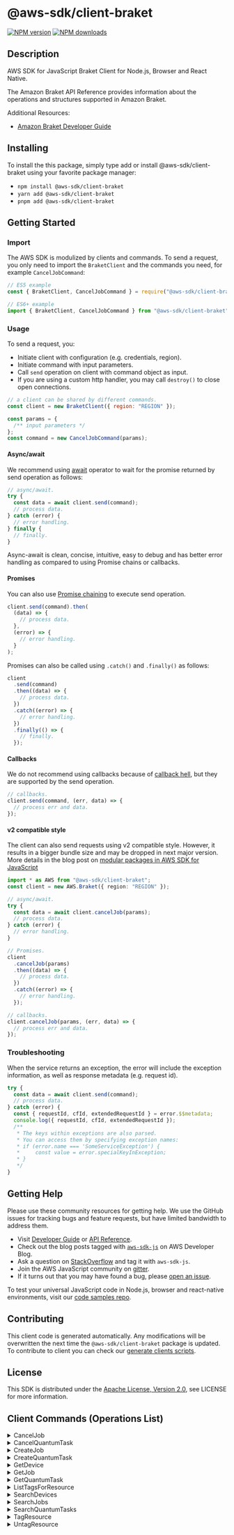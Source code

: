 <!-- generated file, do not edit directly -->

# @aws-sdk/client-braket

[![NPM version](https://img.shields.io/npm/v/@aws-sdk/client-braket/latest.svg)](https://www.npmjs.com/package/@aws-sdk/client-braket)
[![NPM downloads](https://img.shields.io/npm/dm/@aws-sdk/client-braket.svg)](https://www.npmjs.com/package/@aws-sdk/client-braket)

## Description

AWS SDK for JavaScript Braket Client for Node.js, Browser and React Native.

<p>The Amazon Braket API Reference provides information about the operations and structures
supported in Amazon Braket.</p>
<p>Additional Resources:</p>
<ul>
<li>
<p>
<a href="https://docs.aws.amazon.com/braket/latest/developerguide/what-is-braket.html">Amazon Braket Developer Guide</a>
</p>
</li>
</ul>

## Installing

To install the this package, simply type add or install @aws-sdk/client-braket
using your favorite package manager:

- `npm install @aws-sdk/client-braket`
- `yarn add @aws-sdk/client-braket`
- `pnpm add @aws-sdk/client-braket`

## Getting Started

### Import

The AWS SDK is modulized by clients and commands.
To send a request, you only need to import the `BraketClient` and
the commands you need, for example `CancelJobCommand`:

```js
// ES5 example
const { BraketClient, CancelJobCommand } = require("@aws-sdk/client-braket");
```

```ts
// ES6+ example
import { BraketClient, CancelJobCommand } from "@aws-sdk/client-braket";
```

### Usage

To send a request, you:

- Initiate client with configuration (e.g. credentials, region).
- Initiate command with input parameters.
- Call `send` operation on client with command object as input.
- If you are using a custom http handler, you may call `destroy()` to close open connections.

```js
// a client can be shared by different commands.
const client = new BraketClient({ region: "REGION" });

const params = {
  /** input parameters */
};
const command = new CancelJobCommand(params);
```

#### Async/await

We recommend using [await](https://developer.mozilla.org/en-US/docs/Web/JavaScript/Reference/Operators/await)
operator to wait for the promise returned by send operation as follows:

```js
// async/await.
try {
  const data = await client.send(command);
  // process data.
} catch (error) {
  // error handling.
} finally {
  // finally.
}
```

Async-await is clean, concise, intuitive, easy to debug and has better error handling
as compared to using Promise chains or callbacks.

#### Promises

You can also use [Promise chaining](https://developer.mozilla.org/en-US/docs/Web/JavaScript/Guide/Using_promises#chaining)
to execute send operation.

```js
client.send(command).then(
  (data) => {
    // process data.
  },
  (error) => {
    // error handling.
  }
);
```

Promises can also be called using `.catch()` and `.finally()` as follows:

```js
client
  .send(command)
  .then((data) => {
    // process data.
  })
  .catch((error) => {
    // error handling.
  })
  .finally(() => {
    // finally.
  });
```

#### Callbacks

We do not recommend using callbacks because of [callback hell](http://callbackhell.com/),
but they are supported by the send operation.

```js
// callbacks.
client.send(command, (err, data) => {
  // process err and data.
});
```

#### v2 compatible style

The client can also send requests using v2 compatible style.
However, it results in a bigger bundle size and may be dropped in next major version. More details in the blog post
on [modular packages in AWS SDK for JavaScript](https://aws.amazon.com/blogs/developer/modular-packages-in-aws-sdk-for-javascript/)

```ts
import * as AWS from "@aws-sdk/client-braket";
const client = new AWS.Braket({ region: "REGION" });

// async/await.
try {
  const data = await client.cancelJob(params);
  // process data.
} catch (error) {
  // error handling.
}

// Promises.
client
  .cancelJob(params)
  .then((data) => {
    // process data.
  })
  .catch((error) => {
    // error handling.
  });

// callbacks.
client.cancelJob(params, (err, data) => {
  // process err and data.
});
```

### Troubleshooting

When the service returns an exception, the error will include the exception information,
as well as response metadata (e.g. request id).

```js
try {
  const data = await client.send(command);
  // process data.
} catch (error) {
  const { requestId, cfId, extendedRequestId } = error.$$metadata;
  console.log({ requestId, cfId, extendedRequestId });
  /**
   * The keys within exceptions are also parsed.
   * You can access them by specifying exception names:
   * if (error.name === 'SomeServiceException') {
   *     const value = error.specialKeyInException;
   * }
   */
}
```

## Getting Help

Please use these community resources for getting help.
We use the GitHub issues for tracking bugs and feature requests, but have limited bandwidth to address them.

- Visit [Developer Guide](https://docs.aws.amazon.com/sdk-for-javascript/v3/developer-guide/welcome.html)
  or [API Reference](https://docs.aws.amazon.com/AWSJavaScriptSDK/v3/latest/index.html).
- Check out the blog posts tagged with [`aws-sdk-js`](https://aws.amazon.com/blogs/developer/tag/aws-sdk-js/)
  on AWS Developer Blog.
- Ask a question on [StackOverflow](https://stackoverflow.com/questions/tagged/aws-sdk-js) and tag it with `aws-sdk-js`.
- Join the AWS JavaScript community on [gitter](https://gitter.im/aws/aws-sdk-js-v3).
- If it turns out that you may have found a bug, please [open an issue](https://github.com/aws/aws-sdk-js-v3/issues/new/choose).

To test your universal JavaScript code in Node.js, browser and react-native environments,
visit our [code samples repo](https://github.com/aws-samples/aws-sdk-js-tests).

## Contributing

This client code is generated automatically. Any modifications will be overwritten the next time the `@aws-sdk/client-braket` package is updated.
To contribute to client you can check our [generate clients scripts](https://github.com/aws/aws-sdk-js-v3/tree/main/scripts/generate-clients).

## License

This SDK is distributed under the
[Apache License, Version 2.0](http://www.apache.org/licenses/LICENSE-2.0),
see LICENSE for more information.

## Client Commands (Operations List)

<details>
<summary>
CancelJob
</summary>

[Command API Reference](https://docs.aws.amazon.com/AWSJavaScriptSDK/v3/latest/clients/client-braket/classes/canceljobcommand.html) / [Input](https://docs.aws.amazon.com/AWSJavaScriptSDK/v3/latest/clients/client-braket/interfaces/canceljobcommandinput.html) / [Output](https://docs.aws.amazon.com/AWSJavaScriptSDK/v3/latest/clients/client-braket/interfaces/canceljobcommandoutput.html)

</details>
<details>
<summary>
CancelQuantumTask
</summary>

[Command API Reference](https://docs.aws.amazon.com/AWSJavaScriptSDK/v3/latest/clients/client-braket/classes/cancelquantumtaskcommand.html) / [Input](https://docs.aws.amazon.com/AWSJavaScriptSDK/v3/latest/clients/client-braket/interfaces/cancelquantumtaskcommandinput.html) / [Output](https://docs.aws.amazon.com/AWSJavaScriptSDK/v3/latest/clients/client-braket/interfaces/cancelquantumtaskcommandoutput.html)

</details>
<details>
<summary>
CreateJob
</summary>

[Command API Reference](https://docs.aws.amazon.com/AWSJavaScriptSDK/v3/latest/clients/client-braket/classes/createjobcommand.html) / [Input](https://docs.aws.amazon.com/AWSJavaScriptSDK/v3/latest/clients/client-braket/interfaces/createjobcommandinput.html) / [Output](https://docs.aws.amazon.com/AWSJavaScriptSDK/v3/latest/clients/client-braket/interfaces/createjobcommandoutput.html)

</details>
<details>
<summary>
CreateQuantumTask
</summary>

[Command API Reference](https://docs.aws.amazon.com/AWSJavaScriptSDK/v3/latest/clients/client-braket/classes/createquantumtaskcommand.html) / [Input](https://docs.aws.amazon.com/AWSJavaScriptSDK/v3/latest/clients/client-braket/interfaces/createquantumtaskcommandinput.html) / [Output](https://docs.aws.amazon.com/AWSJavaScriptSDK/v3/latest/clients/client-braket/interfaces/createquantumtaskcommandoutput.html)

</details>
<details>
<summary>
GetDevice
</summary>

[Command API Reference](https://docs.aws.amazon.com/AWSJavaScriptSDK/v3/latest/clients/client-braket/classes/getdevicecommand.html) / [Input](https://docs.aws.amazon.com/AWSJavaScriptSDK/v3/latest/clients/client-braket/interfaces/getdevicecommandinput.html) / [Output](https://docs.aws.amazon.com/AWSJavaScriptSDK/v3/latest/clients/client-braket/interfaces/getdevicecommandoutput.html)

</details>
<details>
<summary>
GetJob
</summary>

[Command API Reference](https://docs.aws.amazon.com/AWSJavaScriptSDK/v3/latest/clients/client-braket/classes/getjobcommand.html) / [Input](https://docs.aws.amazon.com/AWSJavaScriptSDK/v3/latest/clients/client-braket/interfaces/getjobcommandinput.html) / [Output](https://docs.aws.amazon.com/AWSJavaScriptSDK/v3/latest/clients/client-braket/interfaces/getjobcommandoutput.html)

</details>
<details>
<summary>
GetQuantumTask
</summary>

[Command API Reference](https://docs.aws.amazon.com/AWSJavaScriptSDK/v3/latest/clients/client-braket/classes/getquantumtaskcommand.html) / [Input](https://docs.aws.amazon.com/AWSJavaScriptSDK/v3/latest/clients/client-braket/interfaces/getquantumtaskcommandinput.html) / [Output](https://docs.aws.amazon.com/AWSJavaScriptSDK/v3/latest/clients/client-braket/interfaces/getquantumtaskcommandoutput.html)

</details>
<details>
<summary>
ListTagsForResource
</summary>

[Command API Reference](https://docs.aws.amazon.com/AWSJavaScriptSDK/v3/latest/clients/client-braket/classes/listtagsforresourcecommand.html) / [Input](https://docs.aws.amazon.com/AWSJavaScriptSDK/v3/latest/clients/client-braket/interfaces/listtagsforresourcecommandinput.html) / [Output](https://docs.aws.amazon.com/AWSJavaScriptSDK/v3/latest/clients/client-braket/interfaces/listtagsforresourcecommandoutput.html)

</details>
<details>
<summary>
SearchDevices
</summary>

[Command API Reference](https://docs.aws.amazon.com/AWSJavaScriptSDK/v3/latest/clients/client-braket/classes/searchdevicescommand.html) / [Input](https://docs.aws.amazon.com/AWSJavaScriptSDK/v3/latest/clients/client-braket/interfaces/searchdevicescommandinput.html) / [Output](https://docs.aws.amazon.com/AWSJavaScriptSDK/v3/latest/clients/client-braket/interfaces/searchdevicescommandoutput.html)

</details>
<details>
<summary>
SearchJobs
</summary>

[Command API Reference](https://docs.aws.amazon.com/AWSJavaScriptSDK/v3/latest/clients/client-braket/classes/searchjobscommand.html) / [Input](https://docs.aws.amazon.com/AWSJavaScriptSDK/v3/latest/clients/client-braket/interfaces/searchjobscommandinput.html) / [Output](https://docs.aws.amazon.com/AWSJavaScriptSDK/v3/latest/clients/client-braket/interfaces/searchjobscommandoutput.html)

</details>
<details>
<summary>
SearchQuantumTasks
</summary>

[Command API Reference](https://docs.aws.amazon.com/AWSJavaScriptSDK/v3/latest/clients/client-braket/classes/searchquantumtaskscommand.html) / [Input](https://docs.aws.amazon.com/AWSJavaScriptSDK/v3/latest/clients/client-braket/interfaces/searchquantumtaskscommandinput.html) / [Output](https://docs.aws.amazon.com/AWSJavaScriptSDK/v3/latest/clients/client-braket/interfaces/searchquantumtaskscommandoutput.html)

</details>
<details>
<summary>
TagResource
</summary>

[Command API Reference](https://docs.aws.amazon.com/AWSJavaScriptSDK/v3/latest/clients/client-braket/classes/tagresourcecommand.html) / [Input](https://docs.aws.amazon.com/AWSJavaScriptSDK/v3/latest/clients/client-braket/interfaces/tagresourcecommandinput.html) / [Output](https://docs.aws.amazon.com/AWSJavaScriptSDK/v3/latest/clients/client-braket/interfaces/tagresourcecommandoutput.html)

</details>
<details>
<summary>
UntagResource
</summary>

[Command API Reference](https://docs.aws.amazon.com/AWSJavaScriptSDK/v3/latest/clients/client-braket/classes/untagresourcecommand.html) / [Input](https://docs.aws.amazon.com/AWSJavaScriptSDK/v3/latest/clients/client-braket/interfaces/untagresourcecommandinput.html) / [Output](https://docs.aws.amazon.com/AWSJavaScriptSDK/v3/latest/clients/client-braket/interfaces/untagresourcecommandoutput.html)

</details>
